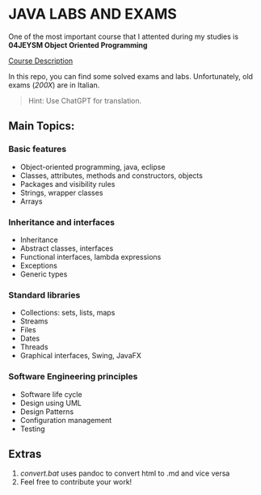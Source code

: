 # JAVA LABS AND EXAMS

One of the most important course that I attented during my studies is **04JEYSM Object Oriented Programming** 

[Course Description](https://didattica.polito.it/pls/portal30/gap.pkg_guide.viewGap?p_cod_ins=04JEYLM&p_a_acc=2020&p_header=S&p_lang=IT&multi=N)

In this repo, you can find some solved exams and labs.
Unfortunately, old exams (*200X*) are in Italian.
> Hint: Use ChatGPT for translation.

## Main Topics:
### Basic features
- Object-oriented programming, java, eclipse
- Classes, attributes, methods and constructors, objects
- Packages and visibility rules
- Strings, wrapper classes
- Arrays

### Inheritance and interfaces 
- Inheritance
- Abstract classes, interfaces
- Functional interfaces, lambda expressions
- Exceptions
- Generic types

### Standard libraries
- Collections: sets, lists, maps
- Streams
- Files
- Dates
- Threads
- Graphical interfaces, Swing, JavaFX

### Software Engineering principles
- Software life cycle
- Design using UML
- Design Patterns
- Configuration management
- Testing

## Extras
1. *convert.bat* uses pandoc to convert html to .md and vice versa
2. Feel free to contribute your work!
